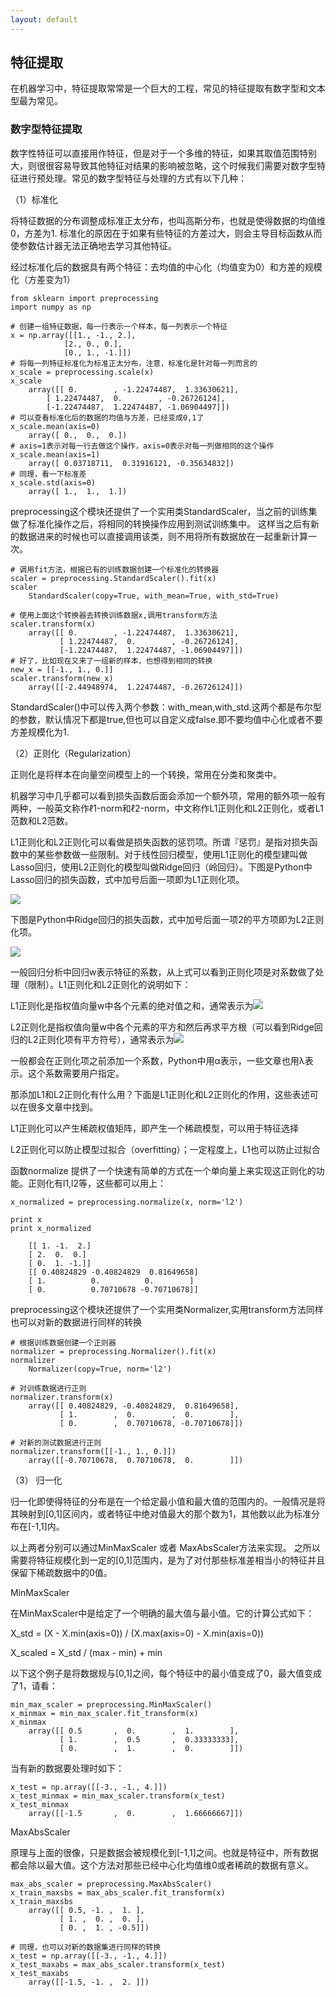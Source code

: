 ```yaml
---
layout: default
---
```


## 特征提取 ##
在机器学习中，特征提取常常是一个巨大的工程，常见的特征提取有数字型和文本型最为常见。

### 数字型特征提取  ##

数字性特征可以直接用作特征，但是对于一个多维的特征，如果其取值范围特别大，则很很容易导致其他特征对结果的影响被忽略，这个时候我们需要对数字型特征进行预处理。常见的数字型特征与处理的方式有以下几种：

（1）标准化

将特征数据的分布调整成标准正太分布，也叫高斯分布，也就是使得数据的均值维0，方差为1.
标准化的原因在于如果有些特征的方差过大，则会主导目标函数从而使参数估计器无法正确地去学习其他特征。

经过标准化后的数据具有两个特征：去均值的中心化（均值变为0）和方差的规模化（方差变为1）

	from sklearn import preprocessing
	import numpy as np

	# 创建一组特征数据，每一行表示一个样本，每一列表示一个特征
	x = np.array([[1., -1., 2.],
              	[2., 0., 0.],
              	[0., 1., -1.]])
	# 将每一列特征标准化为标准正太分布，注意，标准化是针对每一列而言的
	x_scale = preprocessing.scale(x)
	x_scale
		array([[ 0.        , -1.22474487,  1.33630621],
       		[ 1.22474487,  0.        , -0.26726124],
       		[-1.22474487,  1.22474487, -1.06904497]])
	# 可以查看标准化后的数据的均值与方差，已经变成0,1了
	x_scale.mean(axis=0)
		array([ 0.,  0.,  0.])
	# axis=1表示对每一行去做这个操作，axis=0表示对每一列做相同的这个操作
	x_scale.mean(axis=1)
		array([ 0.03718711,  0.31916121, -0.35634832])
	# 同理，看一下标准差
	x_scale.std(axis=0)
		array([ 1.,  1.,  1.])

preprocessing这个模块还提供了一个实用类StandardScaler，当之前的训练集做了标准化操作之后，将相同的转换操作应用到测试训练集中。
这样当之后有新的数据进来的时候也可以直接调用该类，则不用将所有数据放在一起重新计算一次。

	# 调用fit方法，根据已有的训练数据创建一个标准化的转换器
	scaler = preprocessing.StandardScaler().fit(x)
	scaler
		StandardScaler(copy=True, with_mean=True, with_std=True)

	# 使用上面这个转换器去转换训练数据x,调用transform方法
	scaler.transform(x)
		array([[ 0.        , -1.22474487,  1.33630621],
		       [ 1.22474487,  0.        , -0.26726124],
		       [-1.22474487,  1.22474487, -1.06904497]])
	# 好了，比如现在又来了一组新的样本，也想得到相同的转换
	new_x = [[-1., 1., 0.]]
	scaler.transform(new_x)
		array([[-2.44948974,  1.22474487, -0.26726124]])

StandardScaler()中可以传入两个参数：with_mean,with_std.这两个都是布尔型的参数，默认情况下都是true,但也可以自定义成false.即不要均值中心化或者不要方差规模化为1.

（2）正则化（Regularization）

正则化是将样本在向量空间模型上的一个转换，常用在分类和聚类中。

机器学习中几乎都可以看到损失函数后面会添加一个额外项，常用的额外项一般有两种，一般英文称作ℓ1-norm和ℓ2-norm，中文称作L1正则化和L2正则化，或者L1范数和L2范数。

L1正则化和L2正则化可以看做是损失函数的惩罚项。所谓『惩罚』是指对损失函数中的某些参数做一些限制。对于线性回归模型，使用L1正则化的模型建叫做Lasso回归，使用L2正则化的模型叫做Ridge回归（岭回归）。下图是Python中Lasso回归的损失函数，式中加号后面一项即为L1正则化项。

![](https://i.imgur.com/x7N0Hqv.png)


下图是Python中Ridge回归的损失函数，式中加号后面一项2的平方项即为L2正则化项。

![](https://i.imgur.com/pZ4Nctc.png)

一般回归分析中回归w表示特征的系数，从上式可以看到正则化项是对系数做了处理（限制）。L1正则化和L2正则化的说明如下：

 L1正则化是指权值向量w中各个元素的绝对值之和，通常表示为![](https://i.imgur.com/3naLPsu.png)


 L2正则化是指权值向量w中各个元素的平方和然后再求平方根（可以看到Ridge回归的L2正则化项有平方符号），通常表示为![](https://i.imgur.com/rfhPP6H.png)

一般都会在正则化项之前添加一个系数，Python中用α表示，一些文章也用λ表示。这个系数需要用户指定。

那添加L1和L2正则化有什么用？下面是L1正则化和L2正则化的作用，这些表述可以在很多文章中找到。

 L1正则化可以产生稀疏权值矩阵，即产生一个稀疏模型，可以用于特征选择

 L2正则化可以防止模型过拟合（overfitting）；一定程度上，L1也可以防止过拟合


函数normalize 提供了一个快速有简单的方式在一个单向量上来实现这正则化的功能。正则化有l1,l2等，这些都可以用上：

	x_normalized = preprocessing.normalize(x, norm='l2')

	print x
	print x_normalized

		[[ 1. -1.  2.]
 		[ 2.  0.  0.]
 		[ 0.  1. -1.]]
		[[ 0.40824829 -0.40824829  0.81649658]
 		[ 1.          0.          0.        ]
 		[ 0.          0.70710678 -0.70710678]]

preprocessing这个模块还提供了一个实用类Normalizer,实用transform方法同样也可以对新的数据进行同样的转换

	# 根据训练数据创建一个正则器
	normalizer = preprocessing.Normalizer().fit(x)
	normalizer
		Normalizer(copy=True, norm='l2')

	# 对训练数据进行正则
	normalizer.transform(x)
		array([[ 0.40824829, -0.40824829,  0.81649658],
			   [ 1.        ,  0.        ,  0.        ],
		       [ 0.        ,  0.70710678, -0.70710678]])

	# 对新的测试数据进行正则
	normalizer.transform([[-1., 1., 0.]])
		array([[-0.70710678,  0.70710678,  0.        ]])


（3） 归一化

归一化即使得特征的分布是在一个给定最小值和最大值的范围内的。一般情况是将其映射到[0,1]区间内，或者特征中绝对值最大的那个数为1，其他数以此为标准分布在[-1,1]内。

以上两者分别可以通过MinMaxScaler 或者 MaxAbsScaler方法来实现。
之所以需要将特征规模化到一定的[0,1]范围内，是为了对付那些标准差相当小的特征并且保留下稀疏数据中的0值。

MinMaxScaler

在MinMaxScaler中是给定了一个明确的最大值与最小值。它的计算公式如下：

X_std = (X - X.min(axis=0)) / (X.max(axis=0) - X.min(axis=0))

X_scaled = X_std / (max - min) + min

以下这个例子是将数据规与[0,1]之间，每个特征中的最小值变成了0，最大值变成了1，请看：

	min_max_scaler = preprocessing.MinMaxScaler()
	x_minmax = min_max_scaler.fit_transform(x)
	x_minmax
		array([[ 0.5       ,  0.        ,  1.        ],
		       [ 1.        ,  0.5       ,  0.33333333],
		       [ 0.        ,  1.        ,  0.        ]])

当有新的数据要处理时如下：

	x_test = np.array([[-3., -1., 4.]])
	x_test_minmax = min_max_scaler.transform(x_test)
	x_test_minmax
		array([[-1.5       ,  0.        ,  1.66666667]])

MaxAbsScaler

原理与上面的很像，只是数据会被规模化到[-1,1]之间。也就是特征中，所有数据都会除以最大值。这个方法对那些已经中心化均值维0或者稀疏的数据有意义。

	max_abs_scaler = preprocessing.MaxAbsScaler()
	x_train_maxsbs = max_abs_scaler.fit_transform(x)
	x_train_maxsbs
		array([[ 0.5, -1. ,  1. ],
		       [ 1. ,  0. ,  0. ],
		       [ 0. ,  1. , -0.5]])

	# 同理，也可以对新的数据集进行同样的转换
	x_test = np.array([[-3., -1., 4.]])
	x_test_maxabs = max_abs_scaler.transform(x_test)
	x_test_maxabs
		array([[-1.5, -1. ,  2. ]])


